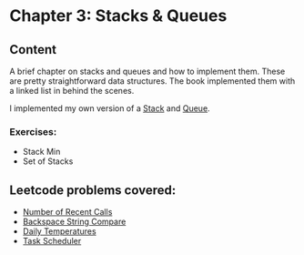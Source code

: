 # Chapter 3: Stacks & Queues

## Content

A brief chapter on stacks and queues and how to implement them. These are pretty straightforward data structures. The book implemented them with a linked list in behind the scenes.

I implemented my own version of a [Stack](Stack.ts) and [Queue](Queue.ts).

### Exercises:

* Stack Min
* Set of Stacks

## Leetcode problems covered:

* [Number of Recent Calls](https://leetcode.com/problems/number-of-recent-calls/)
* [Backspace String Compare](https://leetcode.com/problems/backspace-string-compare/)
* [Daily Temperatures](https://leetcode.com/problems/daily-temperatures/)
* [Task Scheduler](https://leetcode.com/problems/task-scheduler/)